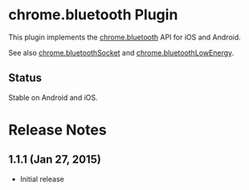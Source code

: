 # chrome.bluetooth Plugin

This plugin implements the [chrome.bluetooth](https://developer.chrome.com/apps/bluetooth) API for iOS and Android.

See also [chrome.bluetoothSocket](http://plugins.cordova.io/#/package/org.chromium.bluetoothSocket) and
[chrome.bluetoothLowEnergy](http://plugins.cordova.io/#/package/org.chromium.bluetoothLowEnergy).

## Status

Stable on Android and iOS.

# Release Notes

## 1.1.1 (Jan 27, 2015)
* Initial release
